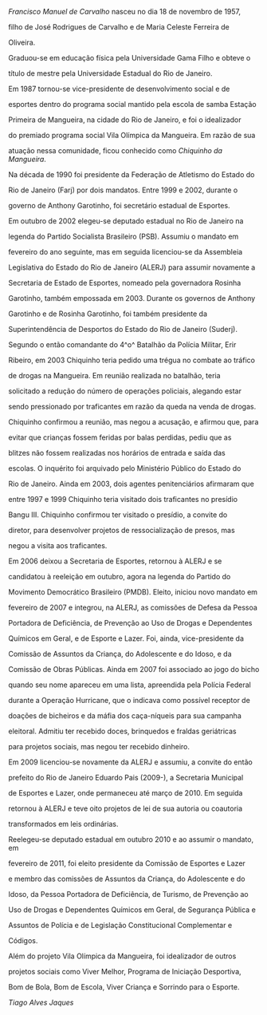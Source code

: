 

*Francisco Manuel de Carvalho* nasceu no dia 18 de novembro de 1957,

filho de José Rodrigues de Carvalho e de Maria Celeste Ferreira de

Oliveira.



Graduou-se em educação física pela Universidade Gama Filho e obteve o

título de mestre pela Universidade Estadual do Rio de Janeiro.



Em 1987 tornou-se vice-presidente de desenvolvimento social e de

esportes dentro do programa social mantido pela escola de samba Estação

Primeira de Mangueira, na cidade do Rio de Janeiro, e foi o idealizador

do premiado programa social Vila Olímpica da Mangueira. Em razão de sua

atuação nessa comunidade, ficou conhecido como *Chiquinho da Mangueira*.

Na década de 1990 foi presidente da Federação de Atletismo do Estado do

Rio de Janeiro (Farj) por dois mandatos. Entre 1999 e 2002, durante o

governo de Anthony Garotinho, foi secretário estadual de Esportes.



Em outubro de 2002 elegeu-se deputado estadual no Rio de Janeiro na

legenda do Partido Socialista Brasileiro (PSB). Assumiu o mandato em

fevereiro do ano seguinte, mas em seguida licenciou-se da Assembleia

Legislativa do Estado do Rio de Janeiro (ALERJ) para assumir novamente a

Secretaria de Estado de Esportes, nomeado pela governadora Rosinha

Garotinho, também empossada em 2003. Durante os governos de Anthony

Garotinho e de Rosinha Garotinho, foi também presidente da

Superintendência de Desportos do Estado do Rio de Janeiro (Suderj).



Segundo o então comandante do 4^o^ Batalhão da Polícia Militar, Erir

Ribeiro, em 2003 Chiquinho teria pedido uma trégua no combate ao tráfico

de drogas na Mangueira. Em reunião realizada no batalhão, teria

solicitado a redução do número de operações policiais, alegando estar

sendo pressionado por traficantes em razão da queda na venda de drogas.

Chiquinho confirmou a reunião, mas negou a acusação, e afirmou que, para

evitar que crianças fossem feridas por balas perdidas, pediu que as

blitzes não fossem realizadas nos horários de entrada e saída das

escolas. O inquérito foi arquivado pelo Ministério Público do Estado do

Rio de Janeiro. Ainda em 2003, dois agentes penitenciários afirmaram que

entre 1997 e 1999 Chiquinho teria visitado dois traficantes no presídio

Bangu III. Chiquinho confirmou ter visitado o presídio, a convite do

diretor, para desenvolver projetos de ressocialização de presos, mas

negou a visita aos traficantes.



Em 2006 deixou a Secretaria de Esportes, retornou à ALERJ e se

candidatou à reeleição em outubro, agora na legenda do Partido do

Movimento Democrático Brasileiro (PMDB). Eleito, iniciou novo mandato em

fevereiro de 2007 e integrou, na ALERJ, as comissões de Defesa da Pessoa

Portadora de Deficiência, de Prevenção ao Uso de Drogas e Dependentes

Químicos em Geral, e de Esporte e Lazer. Foi, ainda, vice-presidente da

Comissão de Assuntos da Criança, do Adolescente e do Idoso, e da

Comissão de Obras Públicas. Ainda em 2007 foi associado ao jogo do bicho

quando seu nome apareceu em uma lista, apreendida pela Polícia Federal

durante a Operação Hurricane, que o indicava como possível receptor de

doações de bicheiros e da máfia dos caça-níqueis para sua campanha

eleitoral. Admitiu ter recebido doces, brinquedos e fraldas geriátricas

para projetos sociais, mas negou ter recebido dinheiro.



Em 2009 licenciou-se novamente da ALERJ e assumiu, a convite do então

prefeito do Rio de Janeiro Eduardo Pais (2009-), a Secretaria Municipal

de Esportes e Lazer, onde permaneceu até março de 2010. Em seguida

retornou à ALERJ e teve oito projetos de lei de sua autoria ou coautoria

transformados em leis ordinárias.



Reelegeu-se deputado estadual em outubro 2010 e ao assumir o mandato, em

fevereiro de 2011, foi eleito presidente da Comissão de Esportes e Lazer

e membro das comissões de Assuntos da Criança, do Adolescente e do

Idoso, da Pessoa Portadora de Deficiência, de Turismo, de Prevenção ao

Uso de Drogas e Dependentes Químicos em Geral, de Segurança Pública e

Assuntos de Polícia e de Legislação Constitucional Complementar e

Códigos.



Além do projeto Vila Olímpica da Mangueira, foi idealizador de outros

projetos sociais como Viver Melhor, Programa de Iniciação Desportiva,

Bom de Bola, Bom de Escola, Viver Criança e Sorrindo para o Esporte.



*Tiago Alves Jaques*



